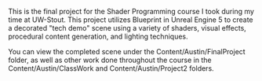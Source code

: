 This is the final project for the Shader Programming course I took during my time at UW-Stout. This project utilizes Blueprint in Unreal Engine 5 to create a decorated "tech demo" scene using a variety of shaders, visual effects, procedural content generation, and lighting techniques.

You can view the completed scene under the Content/Austin/FinalProject folder, as well as other work done throughout the course in the Content/Austin/ClassWork and Content/Austin/Project2 folders.
